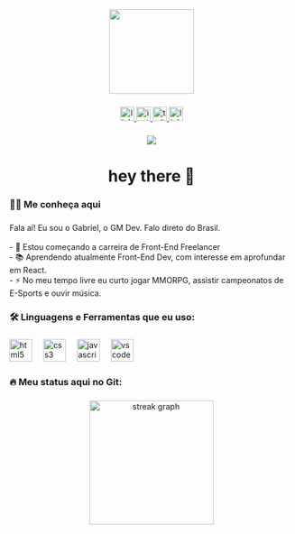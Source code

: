 <div align="center">
  <img height="150" src="https://avatars.githubusercontent.com/u/180778308?s=400&u=bef5f054e4f68fd2075e1406b42a8964a2f03f43&v=4"  />
</div>

###

<div align="center">
  <a href="https://www.linkedin.com/in/gmalvesdev/" target="_blank">
    <img src="https://img.shields.io/static/v1?message=LinkedIn&logo=linkedin&label=&color=0077B5&logoColor=white&labelColor=&style=for-the-badge" height="25" alt="linkedin logo"  />
  </a>
  <a href="https://www.instagram.com/gmdev.frontend/" target="_blank">
    <img src="https://img.shields.io/static/v1?message=Instagram&logo=instagram&label=&color=E4405F&logoColor=white&labelColor=&style=for-the-badge" height="25" alt="instagram logo"  />
  </a>
  <a href="https://www.twitch.tv/xoqstv" target="_blank">
    <img src="https://img.shields.io/static/v1?message=Twitch&logo=twitch&label=&color=9146FF&logoColor=white&labelColor=&style=for-the-badge" height="25" alt="twitch logo"  />
  </a>
  <a href="https://linktr.ee/gmdev" target="_blank">
    <img src="https://img.shields.io/static/v1?message=Linktree&logo=linktree&label=&color=1de9b6&logoColor=white&labelColor=&style=for-the-badge" height="25" alt="linktree logo"  />
  </a>
</div>

###

<div align="center">
  <img src="https://visitor-badge.laobi.icu/badge?page_id=gmalvesdev.gmalvesdev&"  />
</div>

###

<h1 align="center">hey there 👋</h1>

###

<h3 align="left">👩‍💻 Me conheça aqui</h3>

###

<p align="left">Fala aí! Eu sou o Gabriel, o GM Dev. Falo direto do Brasil.<br><br>- 🔭 Estou começando a carreira de Front-End Freelancer<br>- 📚 Aprendendo atualmente Front-End Dev, com interesse em aprofundar em React.<br>- ⚡ No meu tempo livre eu curto jogar MMORPG, assistir campeonatos de E-Sports e ouvir música.</p>

###

<h3 align="left">🛠 Linguagens e Ferramentas que eu uso:</h3>

###

<div align="left">
  <img src="https://cdn.jsdelivr.net/gh/devicons/devicon/icons/html5/html5-original.svg" height="40" alt="html5 logo"  />
  <img width="12" />
  <img src="https://cdn.jsdelivr.net/gh/devicons/devicon/icons/css3/css3-original.svg" height="40" alt="css3 logo"  />
  <img width="12" />
  <img src="https://cdn.jsdelivr.net/gh/devicons/devicon/icons/javascript/javascript-original.svg" height="40" alt="javascript logo"  />
  <img width="12" />
  <img src="https://cdn.jsdelivr.net/gh/devicons/devicon/icons/vscode/vscode-original.svg" height="40" alt="vscode logo"  />
</div>

###

<h3 align="left">🔥   Meu status aqui no Git:</h3>

###

<div align="center">
  <img src="https://streak-stats.demolab.com?user=gmalvesdev&locale=en&mode=daily&theme=dark&hide_border=false&border_radius=5&order=3" height="220" alt="streak graph"  />
</div>

###
